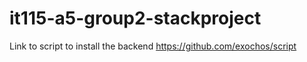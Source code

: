 # it115-a5-group2-stackproject

Link to script to install the backend
https://github.com/exochos/script
